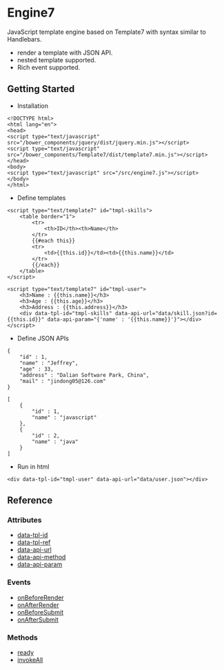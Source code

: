 Engine7
=========

JavaScript template engine based on Template7 with syntax similar to Handlebars. 
* render a template with JSON API.
* nested template supported.
* Rich event supported.

## Getting Started

* Installation
```
<!DOCTYPE html>
<html lang="en">
<head>
<script type="text/javascript" src="/bower_components/jquery/dist/jquery.min.js"></script>
<script type="text/javascript" src="/bower_components/Template7/dist/template7.min.js"></script>
</head>
<body>
<script type="text/javascript" src="/src/engine7.js"></script>
</body>
</html>
```
* Define templates
```
<script type="text/template7" id="tmpl-skills">
    <table border="1">
        <tr>
            <th>ID</th><th>Name</th>
        </tr>
        {{#each this}}
        <tr>
            <td>{{this.id}}</td><td>{{this.name}}</td>
        </tr>
        {{/each}}
    </table>
</script>
```
```
<script type="text/template7" id="tmpl-user">
    <h3>Name : {{this.name}}</h3>
    <h3>Age : {{this.age}}</h3>
    <h3>Address : {{this.address}}</h3>
    <div data-tpl-id="tmpl-skills" data-api-url="data/skill.json?id={{this.id}}" data-api-param="{'name' : '{{this.name}}'}"></div>
</script>
```

* Define JSON APIs
```
{
	"id" : 1,
	"name" : "Jeffrey",
	"age" : 33,
	"address" : "Dalian Software Park, China",
	"mail" : "jindong05@126.com"
}
```
```
[
	{
		"id" : 1,
		"name" : "javascript"
	},
	{
		"id" : 2,
		"name" : "java"
	}
]
```
* Run in html

```
<div data-tpl-id="tmpl-user" data-api-url="data/user.json"></div>
```


## Reference 

### Attributes

* [data-tpl-id]("#")
* [data-tpl-ref]("#")
* [data-api-url]("#")
* [data-api-method]("#")
* [data-api-param]("#")


### Events

 * [onBeforeRender]("#")
 * [onAfterRender]("#")
 * [onBeforeSubmit]("#")
 * [onAfterSubmit]("#")


### Methods

 * [ready]("#")
 * [invokeAll]("#")

